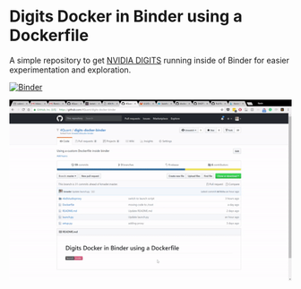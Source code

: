 # Digits Docker in Binder using a Dockerfile
A simple repository to get [NVIDIA DIGITS](https://github.com/NVIDIA/DIGITS) running inside of Binder for easier experimentation and exploration. 

[![Binder](http://mybinder.org/badge.svg)](http://mybinder.org/v2/gh/4Quant/digits-docker-binder/master?urlpath=digits)

![Demo](demo.gif)
